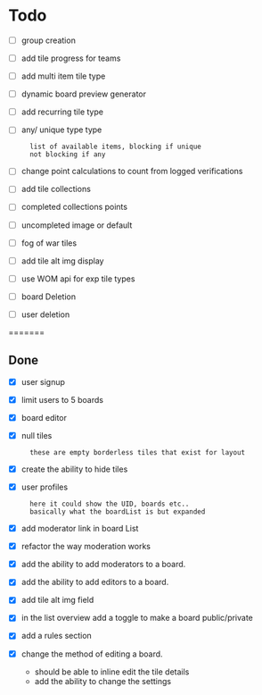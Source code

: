 # Todo

- [ ] group creation
- [ ] add tile progress for teams
- [ ] add multi item tile type
- [ ] dynamic board preview generator
- [ ] add recurring tile type
- [ ] any/ unique type type

        list of available items, blocking if unique
        not blocking if any

- [ ] change point calculations to count from logged verifications
- [ ] add tile collections
- [ ] completed collections points
- [ ] uncompleted image or default
- [ ] fog of war tiles
- [ ] add tile alt img display
- [ ] use WOM api for exp tile types
- [ ] board Deletion
- [ ] user deletion

=======

## Done

- [x] user signup
- [x] limit users to 5 boards
- [x] board editor
- [x] null tiles

        these are empty borderless tiles that exist for layout

- [x] create the ability to hide tiles
- [x] user profiles

        here it could show the UID, boards etc..
        basically what the boardList is but expanded

- [x] add moderator link in board List
- [x] refactor the way moderation works
- [x] add the ability to add moderators to a board.
- [x] add the ability to add editors to a board.
- [x] add tile alt img field
- [x] in the list overview add a toggle to make a board public/private
- [x] add a rules section
- [x] change the method of editing a board.
  - should be able to inline edit the tile details
  - add the ability to change the settings

